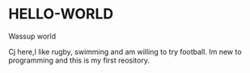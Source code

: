 # HELLO-WORLD

Wassup world

Cj here,I like rugby, swimming and am willing to try football.
Im new to programming and this is my first reository.
 
